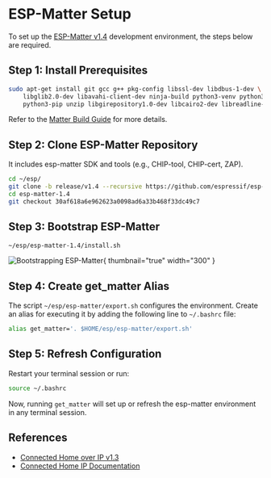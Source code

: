 # ESP-Matter Setup

To set up the [ESP-Matter v1.4](https://github.com/espressif/esp-matter/tree/release/v1.4) development environment, the
steps below are required.

## Step 1: Install Prerequisites

```Bash
sudo apt-get install git gcc g++ pkg-config libssl-dev libdbus-1-dev \
 	libglib2.0-dev libavahi-client-dev ninja-build python3-venv python3-dev \
 	python3-pip unzip libgirepository1.0-dev libcairo2-dev libreadline-dev
```

Refer to the [Matter Build Guide](https://github.com/espressif/connectedhomeip/blob/v1.3-branch/docs/guides/BUILDING.md)
for more details.

## Step 2: Clone ESP-Matter Repository

It includes esp-matter SDK and tools (e.g., CHIP-tool, CHIP-cert, ZAP).

```Bash
cd ~/esp/
git clone -b release/v1.4 --recursive https://github.com/espressif/esp-matter.git esp-matter-1.4
cd esp-matter-1.4
git checkout 30af618a6e962623a0098ad6a33b468f33dc49c7
```

## Step 3: Bootstrap ESP-Matter

```Bash
~/esp/esp-matter-1.4/install.sh
```

![Bootstrapping ESP-Matter](image14.png){ thumbnail="true" width="300" }

## Step 4: Create get_matter Alias

The script `~/esp/esp-matter/export.sh` configures the environment. Create an alias for executing it by adding the
following line to `~/.bashrc` file:

```Bash
alias get_matter='. $HOME/esp/esp-matter/export.sh'
```

## Step 5: Refresh Configuration

Restart your terminal session or run:

```Bash
source ~/.bashrc
```

Now, running `get_matter` will set up or refresh the esp-matter environment in any terminal session.

## References

- [Connected Home over IP v1.3](https://github.com/espressif/connectedhomeip/tree/v1.3-branch)
- [Connected Home IP Documentation](https://project-chip.github.io/connectedhomeip-doc/index.html)